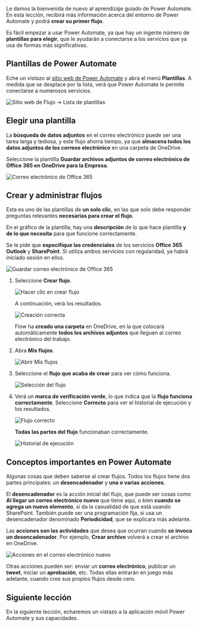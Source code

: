 Le damos la bienvenida de nuevo al aprendizaje guiado de Power Automate. En esta lección, recibirá más información acerca del entorno de Power Automate y podrá **crear su primer flujo**.

Es fácil empezar a usar Power Automate, ya que hay un ingente número de **plantillas para elegir**, que le ayudarán a conectarse a los servicios que ya usa de formas más significativas.  

## <a name="power-automate-templates"></a>Plantillas de Power Automate
Eche un vistazo al [sitio web de Power Automate](https://ms.flow.microsoft.com) y abra el menú **Plantillas**. A medida que se desplace por la lista, verá que Power Automate le permite conectarse a numerosos servicios.

![Sitio web de Flujo -> Lista de plantillas](./media/learning-create-a-flow/template-list.png)

## <a name="choose-a-template"></a>Elegir una plantilla
La **búsqueda de datos adjuntos** en el correo electrónico puede ser una tarea larga y tediosa, y este flujo ahorra tiempo, ya que **almacena todos los datos adjuntos de los correos electrónico** en una carpeta de OneDrive.

Seleccione la plantilla **Guardar archivos adjuntos de correo electrónico de Office 365 en OneDrive para la Empresa**.

![Correo electrónico de Office 365](./media/learning-create-a-flow/office-365-email.png)

## <a name="create-and-administer-a-flow"></a>Crear y administrar flujos
Esta es uno de las plantillas de **un solo clic**, en las que solo debe responder preguntas relevantes **necesarias para crear el flujo**.

En el gráfico de la plantilla, hay una **descripción** de lo que hace plantilla **y de lo que necesita** para que funcione correctamente.

Se le pide que **especifique las credenciales** de los servicios **Office 365 Outlook** y **SharePoint**. Si utiliza ambos servicios con regularidad, ya habrá iniciado sesión en ellos.

![Guardar correo electrónico de Office 365](./media/learning-create-a-flow/save-flow-office-description.png)

1. Seleccione **Crear flujo**.
   
    ![Hacer clic en crear flujo](./media/learning-create-a-flow/click-create-flow.png)
   
    A continuación, verá los resultados. 
   
    ![Creación correcta](./media/learning-create-a-flow/create-successful.png)
   
    Flow ha **creado una carpeta** en OneDrive, en la que colocará automáticamente **todos los archivos adjuntos** que lleguen al correo electrónico del trabajo.
2. Abra **Mis flujos**.
   
    ![Abrir Mis flujos](./media/learning-create-a-flow/click-my-flows.png)
3. Seleccione el **flujo que acaba de crear** para ver cómo funciona.
   
    ![Selección del flujo](./media/learning-create-a-flow/click-the-flow.png)
4. Verá un **marca de verificación verde**, lo que indica que la **flujo funciona correctamente**. Seleccione **Correcto** para ver el historial de ejecución y los resultados.
   
    ![Flujo correcto](./media/learning-create-a-flow/flow-successful.png)
   
    **Todas las partes del flujo** funcionaban correctamente. 
   
    ![Historial de ejecución](./media/learning-create-a-flow/run-history.png)

## <a name="important-concepts-in-power-automate"></a>Conceptos importantes en Power Automate
Algunas cosas que deben saberse al crear flujos. Todos los flujos tiene dos partes principales: un **desencadenador** y **una o varias acciones**. 

El **desencadenador** es la acción inicial del flujo, que puede ser cosas como **Al llegar un correo electrónico nuevo** que tiene aquí, o bien **cuando se agrega un nuevo elemento**, si da la casualidad de que está usando SharePoint. También puede ser una programación fija, si usa un desencadenador denominado **Periodicidad**, que se explicara más adelante.

Las **acciones son las actividades** que desea que ocurran cuando **se invoca un desencadenador**. Por ejemplo, **Crear archivo** volverá a crear el archivo en OneDrive.

![Acciones en el correo electrónico nuevo](./media/learning-create-a-flow/trigger-or-action.png)

Otras acciones pueden ser: enviar un **correo electrónico**, publicar un **tweet**, iniciar un **aprobación**, etc.
Todas ellas entrarán en juego más adelante, cuando cree sus propios flujos desde cero. 

## <a name="next-lesson"></a>Siguiente lección
En la siguiente lección, echaremos un vistazo a la aplicación móvil Power Automate y sus capacidades. 

